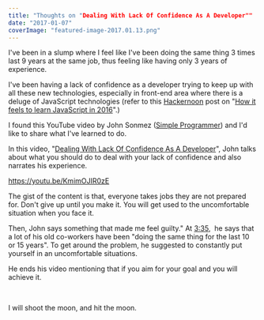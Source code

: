 ```yaml
---
title: "Thoughts on "Dealing With Lack Of Confidence As A Developer""
date: "2017-01-07"
coverImage: "featured-image-2017.01.13.png"
---
```


I've been in a slump where I feel like I've been doing the same thing 3 times last 9 years at the same job, thus feeling like having only 3 years of experience.

I've been having a lack of confidence as a developer trying to keep up with all these new technologies, especially in front-end area where there is a deluge of JavaScript technologies (refer to this [Hackernoon](https://hackernoon.com/) post on "[How it feels to learn JavaScript in 2016](https://hackernoon.com/how-it-feels-to-learn-javascript-in-2016-d3a717dd577f#.t7dg2iuk2)".)

I found this YouTube video by John Sonmez ([Simple Programmer](http://simpleprogrammer.com)) and I'd like to share what I've learned to do.

In this video, "[Dealing With Lack Of Confidence As A Developer](https://youtu.be/KmimOJIR0zE)", John talks about what you should do to deal with your lack of confidence and also narrates his experience.

https://youtu.be/KmimOJIR0zE

The gist of the content is that, everyone takes jobs they are not prepared for. Don't give up until you make it. You will get used to the uncomfortable situation when you face it.

Then, John says something that made me feel guilty." At [3:35](https://youtu.be/KmimOJIR0zE?t=3m35s),  he says that a lot of his old co-workers have been "doing the same thing for the last 10 or 15 years". To get around the problem, he suggested to constantly put yourself in an uncomfortable situations.

He ends his video mentioning that if you aim for your goal and you will achieve it.

 

I will shoot the moon, and hit the moon.

